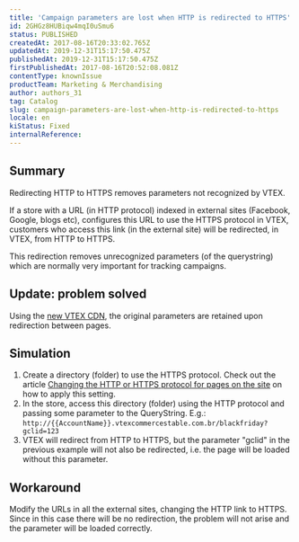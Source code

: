 ```yaml
---
title: 'Campaign parameters are lost when HTTP is redirected to HTTPS'
id: 2GHGz8HUBiqw4mqI0uSmu6
status: PUBLISHED
createdAt: 2017-08-16T20:33:02.765Z
updatedAt: 2019-12-31T15:17:50.475Z
publishedAt: 2019-12-31T15:17:50.475Z
firstPublishedAt: 2017-08-16T20:52:08.081Z
contentType: knownIssue
productTeam: Marketing & Merchandising
author: authors_31
tag: Catalog
slug: campaign-parameters-are-lost-when-http-is-redirected-to-https
locale: en
kiStatus: Fixed
internalReference: 
---
```


## Summary

Redirecting HTTP to HTTPS removes parameters not recognized by VTEX.

If a store with a URL (in HTTP protocol) indexed in external sites (Facebook, Google, blogs etc), configures this URL to use the HTTPS protocol in VTEX, customers who access this link (in the external site) will be redirected, in VTEX, from HTTP to HTTPS.

This redirection removes unrecognized parameters (of the querystring) which are normally very important for tracking campaigns.

## Update: problem solved

Using the [new VTEX CDN](/en/tutorial/activating-new-vtex-cdn), the original parameters are retained upon redirection between pages.

## Simulation

1. Create a directory (folder) to use the HTTPS protocol. Check out the article [Changing the HTTP or HTTPS protocol for pages on the site](/en/faq/how-do-i-use-the-https-protocol-on-my-stores-pages) on how to apply this setting.
2. In the store, access this directory (folder) using the HTTP protocol and passing some parameter to the QueryString. E.g.: `http://{{AccountName}}.vtexcommercestable.com.br/blackfriday?gclid=123`
3. VTEX will redirect from HTTP to HTTPS, but the parameter "gclid" in the previous example will not also be redirected, i.e. the page will be loaded without this parameter.

## Workaround

Modify the URLs in all the external sites, changing the HTTP link to HTTPS. Since in this case there will be no redirection, the problem will not arise and the parameter will be loaded correctly.

